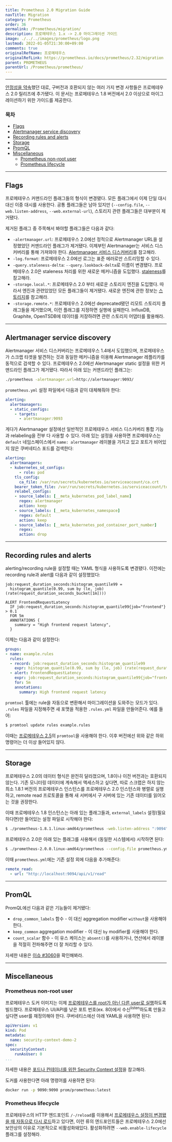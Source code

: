 ```yaml
---
title: Prometheus 2.0 Migration Guide
navTitle: Migration
category: Prometheus
order: 36
permalink: /Prometheus/migration/
description: 프로메테우스 1.x -> 2.0 마이그레이션 가이드
image: ./../../images/prometheus/logo.png
lastmod: 2022-01-05T21:30:00+09:00
comments: true
originalRefName: 프로메테우스
originalRefLink: https://prometheus.io/docs/prometheus/2.32/migration
parent: PROMETHEUS
parentUrl: /Prometheus/prometheus/
---
```


---

[안정성을 약속](https://prometheus.io/blog/2016/07/18/prometheus-1-0-released/#fine-print)했던 대로, 구버전과 호환되지 않는 여러 가지 변경 사항들은 프로메테우스 2.0 릴리즈에 추가됐다. 이 문서는 프로메테우스 1.8 버전에서 2.0 이상으로 마이그레이션하기 위한 가이드를 제공한다.

### 목차

- [Flags](#flags)
- [Alertmanager service discovery](#alertmanager-service-discovery)
- [Recording rules and alerts](#recording-rules-and-alerts)
- [Storage](#storage)
- [PromQL](#promql)
- [Miscellaneous](#miscellaneous)
  + [Prometheus non-root user](#prometheus-non-root-user)
  + [Prometheus lifecycle](#prometheus-lifecycle)
    
---

## Flags

프로메테우스 커맨드라인 플래그들의 형식이 변경됐다. 모든 플래그에서 이제 단일 대시 대신 이중 대시를 사용한다. 공통 플래그들은 남아 있지만 (`--config.file`, `--web.listen-address`, `--web.external-url`), 스토리지 관련 플래그들은 대부분이 제거됐다.

제거된 플래그 중 주목해서 봐야할 플래그들은 다음과 같다:

- `-alertmanager.url`: 프로메테우스 2.0에선 정적으로 Alertmanager URL을 설정했었던 커맨드라인 플래그가 제거됐다. 이제부턴 Alertmanager는 서비스 디스커버리를 통해 가져와야 한다. [Alertmanager 서비스 디스커버리](#alertmanager-service-discovery)를 참고해라.
- `-log.format`: 프로메테우스 2.0에선 로그는 표준 에러로만 스트리밍할 수 있다.
- `-query.staleness-delta`: `--query.lookback-delta`로 이름이 변경됐다. 프로메테우스 2.0은 staleness 처리를 위한 새로운 메커니즘을 도입했다. [staleness](../querying.basics#staleness)를 참고해라.
- `-storage.local.*`: 프로메테우스 2.0 부터 새로운 스토리지 엔진을 도입했다. 따라서 엔진과 관련있었던 모든 플래그들이 제거됐다. 새로운 엔진에 관한 정보는 [스토리지](#storage)를 참고해라.
- `-storage.remote.*`: 프로메테우스 2.0에선 deprecated됐던 리모트 스토리지 플래그들을 제거했으며, 이런 플래그를 지정하면 실행에 실패한다. InfluxDB, Graphite, OpenTSDB에 데이터를 저장하려면 관련 스토리지 어댑터를 활용해라.

---

## Alertmanager service discovery

Alertmanager 서비스 디스커버리는 프로메테우스 1.4에서 도입했으며, 프로메테우스가 스크랩 타겟을 발견하는 것과 동일한 메커니즘을 이용해 Alertmanager 레플리카를 동적으로 검색할 수 있다. 프로메테우스 2.0에선 Alertmanager static 설정을 위한 커맨드라인 플래그가 제거됐다. 따라서 아래 있는 커맨드라인 플래그는:

```sh
./prometheus -alertmanager.url=http://alertmanager:9093/
```

`prometheus.yml` 설정 파일에서 다음과 같이 대체해줘야 한다:

```yaml
alerting:
  alertmanagers:
  - static_configs:
    - targets:
      - alertmanager:9093
```

게다가 Alertmanager 설정에선 일반적인 프로메테우스 서비스 디스커버리 통합 기능과 relabeling을 전부 다 사용할 수 있다. 아래 있는 설정을 사용하면 프로메테우스는 `default` 네임스페이스에서 `name: alertmanager` 레이블을 가지고 있고 포트가 비어있지 않은 쿠버네티스 포드를 검색한다:

```yaml
alerting:
  alertmanagers:
  - kubernetes_sd_configs:
      - role: pod
    tls_config:
      ca_file: /var/run/secrets/kubernetes.io/serviceaccount/ca.crt
    bearer_token_file: /var/run/secrets/kubernetes.io/serviceaccount/token
    relabel_configs:
    - source_labels: [__meta_kubernetes_pod_label_name]
      regex: alertmanager
      action: keep
    - source_labels: [__meta_kubernetes_namespace]
      regex: default
      action: keep
    - source_labels: [__meta_kubernetes_pod_container_port_number]
      regex:
      action: drop
```

---

## Recording rules and alerts

alerting/recording rule을 설정할 때는 YAML 형식을 사용하도록 변경됐다. 이전에는 recording rule과 alert를 다음과 같이 설정했었다:

```prometheus
job:request_duration_seconds:histogram_quantile99 =
  histogram_quantile(0.99, sum by (le, job) (rate(request_duration_seconds_bucket[1m])))

ALERT FrontendRequestLatency
  IF job:request_duration_seconds:histogram_quantile99{job="frontend"} > 0.1
  FOR 5m
  ANNOTATIONS {
    summary = "High frontend request latency",
  }
```

이제는 다음과 같이 설정한다:

```yaml
groups:
- name: example.rules
  rules:
  - record: job:request_duration_seconds:histogram_quantile99
    expr: histogram_quantile(0.99, sum by (le, job) (rate(request_duration_seconds_bucket[1m])))
  - alert: FrontendRequestLatency
    expr: job:request_duration_seconds:histogram_quantile99{job="frontend"} > 0.1
    for: 5m
    annotations:
      summary: High frontend request latency
```

`promtool` 툴에는 rule을 자동으로 변환해서 마이그레이션을 도와주는 모드가 있다. `.rules` 파일을 지정해주면 새 포맷을 적용한 `.rules.yml` 파일을 만들어준다. 예를 들어:

```sh
$ promtool update rules example.rules
```

이때는 [프로메테우스 2.5](https://github.com/prometheus/prometheus/releases/tag/v2.5.0)의 `promtool`을 사용해야 한다. 이후 버전에선 위와 같은 하위 명령어는 더 이상 들어있지 않다.

---

## Storage

프로메테우스 2.0의 데이터 형식은 완전히 달라졌으며, 1.8이나 이전 버전과는 호환되지 않는다. 기존 모니터링 데이터에 계속해서 액세스하고 싶다면, 따로 스크랩은 하지 않는 최소 1.8.1 버전의 프로메테우스 인스턴스를 프로메테우스 2.0 인스턴스와 병렬로 실행하고, remote read 프로토콜을 통해 새 서버에서 구 서버에 있는 기존 데이터를 읽어오는 것을 권장한다.

이때 프로메테우스 1.8 인스턴스는 아래 있는 플래그들과, `external_labels` 설정(필요하다면)만 들어있는 설정 파일로 시작해야 한다:

```sh
$ ./prometheus-1.8.1.linux-amd64/prometheus -web.listen-address ":9094" -config.file old.yml
```

프로메테우스 2.0은 아래 있는 플래그를 사용해서 (동일한 시스템에서) 시작하면 된다:

```sh
$ ./prometheus-2.0.0.linux-amd64/prometheus --config.file prometheus.yml
```

이때 `prometheus.yml`에는 기존 설정 외에 다음을 추가해준다:

```yaml
remote_read:
  - url: "http://localhost:9094/api/v1/read"
```

---

## PromQL

PromQL에선 다음과 같은 기능들이 제거됐다:

- `drop_common_labels` 함수 - 이 대신 aggregation modifier `without`을 사용해야 한다.
- `keep_common` aggregation modifier - 이 대신 `by` modifier를 사용해야 한다.
- `count_scalar` 함수 - 이 유스 케이스는 `absent()`를 사용하거나, 연산에서 레이블을 적절히 전파해주면 더 잘 처리할 수 있다.

자세한 내용은 [이슈 #3060](https://github.com/prometheus/prometheus/issues/3060)을 확인해봐라.

---

## Miscellaneous

### Prometheus non-root user

프로메테우스 도커 이미지는 이제 [프로메테우스를 root가 아닌 다른 user로 실행](https://github.com/prometheus/prometheus/pull/2859)하도록 빌드했다. 프로메테우스 UI/API를 낮은 포트 번호(ex. 80)에서 수신<sup>listen</sup>하도록 만들고 싶다면 user를 재정의해야 한다. 쿠버네티스에선 아래 YAML을 사용하면 된다:

```yaml
apiVersion: v1
kind: Pod
metadata:
  name: security-context-demo-2
spec:
  securityContext:
    runAsUser: 0
...
```

자세한 내용은 [포드나 컨테이너를 위한 Security Context 설정](https://kubernetes.io/docs/tasks/configure-pod-container/security-context/)을 참고해라.

도커를 사용한다면 아래 명령어를 사용하면 된다:

```sh
docker run -p 9090:9090 prom/prometheus:latest
```

### Prometheus lifecycle

프로메테우스의 HTTP 엔드포인트 `/-/reload`를 이용해서 [프로메테우스 설정이 변경됐을 때 자동으로 다시 로드](../configuration/)하고 있다면, 이런 류의 엔드포인트들은 프로메테우스 2.0에선 보안상의 이유로 기본적으로 비활성화돼있다. 활성화하려면 `--web.enable-lifecycle` 플래그를 설정해라.

